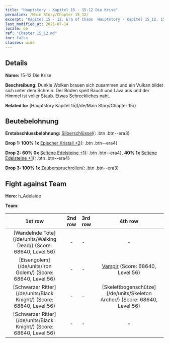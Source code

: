 ```yaml
---
title: "Hauptstory - Kapitel 15 - 15-12 Die Krise"
permalink: /Main Story/Chapter 15_12/
excerpt: "Kapitel 15 - 12. Era of Chaos  Hauptstory - Kapitel 15_12. 15-12 Die Krise"
last_modified_at: 2021-07-14
locale: de
ref: "Chapter 15_12.md"
toc: false
classes: wide
---
```


## Details

 **Name:** 15-12 Die Krise

 **Beschreibung:** Dunkle Wolken brauen sich zusammen und ein Vulkan bildet sich unter dem Schrein. Der Boden speit Rauch und Lava aus und der Himmel ist voller Staub. Etwas Schreckliches naht.

 **Related to:** [Hauptstory Kapitel 15](/de/Main Story/Chapter 15/)

## Beutebelohnung

 **Erstabschlussbelohnung:** [Silberschlüssel](/ItemsDE/con_693/){: .btn .btn--era3}

 **Drop 1:** **100% 1x** [Epischer Kristall +2](/ItemsDE/mat_52/){: .btn .btn--era4}

 **Drop 2:** **60% 0x** [Seltene Edelsteine +1](/ItemsDE/mat_44/){: .btn .btn--era4}, **40% 1x** [Seltene Edelsteine +1](/ItemsDE/mat_44/){: .btn .btn--era4}

 **Drop 3:** **100% 1x** [Zauberspruchrollen](/ItemsDE/con_694/){: .btn .btn--era3}


## Fight against Team
 **Hero:** h_Adelaide

 **Team:**


  | 1st row | 2nd row | 3rd row | 4th row |
  |:----:|:----:|:----|:----:|
  | [Wandelnde Tote](/de/units/Walking Dead/) (Score: 68640, Level:56)  | - | - | - |
  | [Eisengolem](/de/units/Iron Golem/) (Score: 68640, Level:56)  | - | - | [Vampir](/de/units/Vampire/) (Score: 68640, Level:56)  |
  | [Schwarzer Ritter](/de/units/Black Knight/) (Score: 68640, Level:56)  | - | - | [Skelettbogenschütze](/de/units/Skeleton Archer/) (Score: 68640, Level:56)  |
  | [Schwarzer Ritter](/de/units/Black Knight/) (Score: 68640, Level:56)  | - | - | - |


